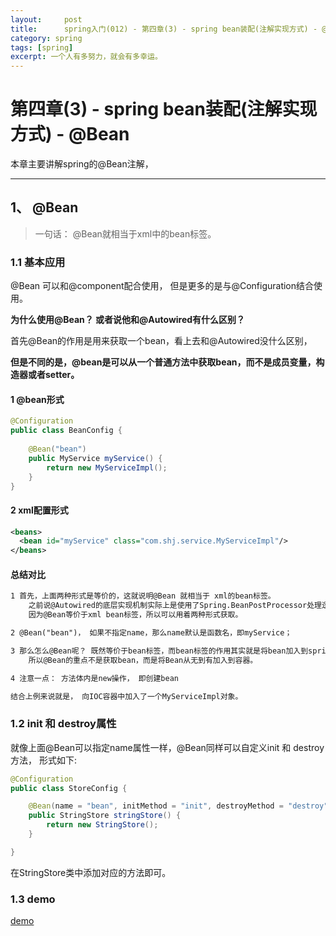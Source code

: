 ```yaml
---
layout:     post
title:      spring入门(012) - 第四章(3) - spring bean装配(注解实现方式) - @Bean
category: spring
tags: [spring]
excerpt: 一个人有多努力，就会有多幸运。
---
```


第四章(3) - spring bean装配(注解实现方式) - @Bean
=======================================

本章主要讲解spring的@Bean注解，


--------------------------------------

1、 @Bean
---------------------------------------

> 一句话： @Bean就相当于xml中的bean标签。

### 1.1 基本应用

@Bean 可以和@component配合使用， 但是更多的是与@Configuration结合使用。

**为什么使用@Bean？ 或者说他和@Autowired有什么区别？**

首先@Bean的作用是用来获取一个bean，看上去和@Autowired没什么区别，

**但是不同的是，@bean是可以从一个普通方法中获取bean，而不是成员变量，构造器或者setter。**

#### 1 @bean形式

```java
@Configuration
public class BeanConfig {
	
	@Bean("bean")
	public MyService myService() {
		return new MyServiceImpl();
	}
}
```

#### 2 xml配置形式

```xml
<beans>
  <bean id="myService" class="com.shj.service.MyServiceImpl"/>
</beans>
```

#### 总结对比

```html
1 首先，上面两种形式是等价的，这就说明@Bean 就相当于 xml的bean标签。
    之前说@Autowired的底层实现机制实际上是使用了Spring.BeanPostProcessor处理逻辑，所以Processor不能用@Autowired获取。
    因为@Bean等价于xml bean标签，所以可以用着两种形式获取。

2 @Bean("bean")， 如果不指定name，那么name默认是函数名，即myService；

3 那么怎么@Bean呢？ 既然等价于bean标签，而bean标签的作用其实就是将bean加入到spring容器中，所以@Bean作用相同。
    所以@Bean的重点不是获取bean，而是将Bean从无到有加入到容器。

4 注意一点： 方法体内是new操作， 即创建bean

结合上例来说就是， 向IOC容器中加入了一个MyServiceImpl对象。

```

### 1.2 init 和 destroy属性

就像上面@Bean可以指定name属性一样，@Bean同样可以自定义init 和 destroy方法， 形式如下:

```java
@Configuration
public class StoreConfig {

	@Bean(name = "bean", initMethod = "init", destroyMethod = "destroy")
	public StringStore stringStore() {
		return new StringStore();
	}

}
```

在StringStore类中添加对应的方法即可。

### 1.3 demo

[demo](https://github.com/hunzino1/spring_round_one/tree/master/muke/cheapter4_bean)


